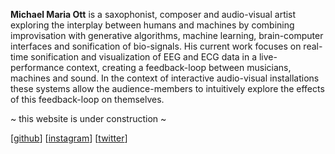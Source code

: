 

**Michael Maria Ott** is a saxophonist, composer and audio-visual artist exploring the interplay between humans and machines by combining improvisation with generative algorithms, machine learning, brain-computer interfaces and sonification of bio-signals. His current work focuses on real-time sonification and visualization of EEG and ECG data in a live-performance context, creating a feedback-loop between musicians, machines and sound. In the context of interactive audio-visual installations these systems allow the audience-members to intuitively explore the effects of this feedback-loop on themselves.

~ this website is under construction ~

\[[github](https://github.com/michaelmariaott)\] \[[instagram](https://www.instagram.com/michaelmariaott/)\] \[[twitter](https://twitter.com/MichaelMariaOtt)\]
